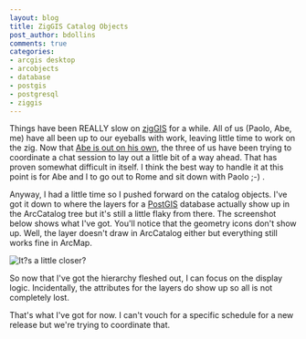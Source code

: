 ```yaml
---
layout: blog
title: ZigGIS Catalog Objects
post_author: bdollins
comments: true
categories:
- arcgis desktop
- arcobjects
- database
- postgis
- postgresql
- ziggis
---
```


Things have been REALLY slow on <a href="http://code.google.com/p/ziggis">zigGIS</a> for a while. All of us (Paolo, Abe, me) have all been up to our eyeballs with work, leaving little time to work on the zig. Now that <a href="http://www.digital-pulp.com/">Abe is out on his own</a>, the three of us have been trying to coordinate a chat session to lay out a little bit of a way ahead. That has proven somewhat difficult in itself. I think the best way to handle it at this point is for Abe and I to go out to Rome and sit down with Paolo ;-) .

Anyway, I had a little time so I pushed forward on the catalog objects. I've got it down to where the layers for a <a href="http://postgis.refractions.net/">PostGIS</a> database actually show up in the ArcCatalog tree but it's still a little flaky from there. The screenshot below shows what I've got. You'll notice that the geometry icons don't show up. Well, the layer doesn't draw in ArcCatalog either but everything still works fine in ArcMap.

<img alt="It?s a little closer?" src="http://geobabble.files.wordpress.com/2007/07/zigcatalog.png" />

So now that I've got the hierarchy fleshed out, I can focus on the display logic. Incidentally, the attributes for the layers do show up so all is not completely lost.

That's what I've got for now. I can't vouch for a specific schedule for a new release but we're trying to coordinate that.